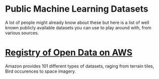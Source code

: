 # Public Machine Learning Datasets

A lot of people might already know about these but here is a list of well known publicly available datasets you can use to play around with, from various sources.

# [Registry of Open Data on AWS](https://registry.opendata.aws/)
Amazon provides 101 different types of datasets, raging from terrain tiles, Bird occurences to space imagery.
